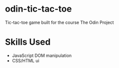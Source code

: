 # odin-tic-tac-toe

Tic-tac-toe game built for the course The Odin Project

# Skills Used

- JavaScript DOM manipulation
- CSS/HTML ui
